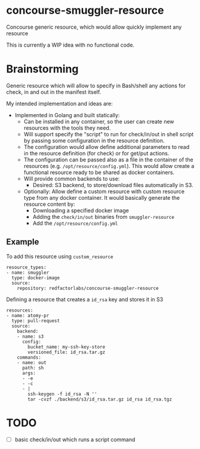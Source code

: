 # concourse-smuggler-resource

Concourse generic resource, which would allow quickly implement any resource

This is currently a WIP idea with no functional code.

# Brainstorming

Generic resource which will allow to specify in Bash/shell any actions for
check, in and out in the manifest itself.

My intended implementation and ideas are:

  * Implemented in Golang and built statically:
    * Can be installed in any container, so the user can create new resources
      with the tools they need.
    * Will support specify the "script" to run for check/in/out in shell script
      by passing some configuration in the resource definition.
    * The configuration would allow define additional parameters to read in
      the resource definition (for check) or for get/put actions.
    * The configuration can be passed also as a file in the container of the
      resources (e.g. `/opt/resource/config.yml`). This would allow create
      a functional resource ready to be shared as docker containers.
    * Will provide common backends to use:
      * Desired: S3 backend, to store/download files automatically in S3.
    * Optionally: Allow define a custom resource with custom resource type
      from any docker container. It would basically generate the resource
      content by:
       * Downloading a specified docker image
       * Adding the `check/in/out` binaries from `smuggler-resource`
       * Add the `/opt/resource/config.yml`

## Example

To add this resource using `custom_resource`

```
resource_types:
- name: smuggler
  type: docker-image
  source:
    repository: redfactorlabs/concourse-smuggler-resource
```

Defining a resource that creates a `id_rsa` key and stores it in S3

```
resources:
- name: atomy-pr
  type: pull-request
  source:
    backend:
    - name: s3
      config:
        bucket_name: my-ssh-key-store
        versioned_file: id_rsa.tar.gz
    commands:
    - name: out
      path: sh
      args:
      - -e
      - -c
      - |
        ssh-keygen -f id_rsa -N ''
        tar -cvzf ./backend/s3/id_rsa.tar.gz id_rsa id_rsa.tgz
```

# TODO

 * [ ] basic check/in/out which runs a script command

